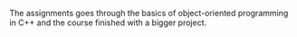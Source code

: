 The assignments goes through the basics of object-oriented programming in C++ and the course finished with a bigger project.
